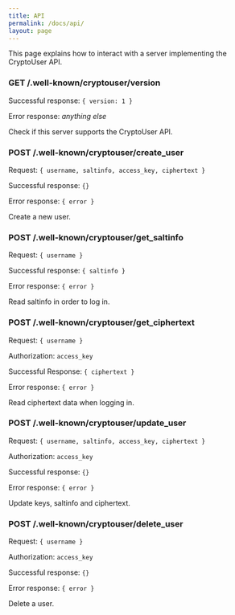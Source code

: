 ```yaml
---
title: API
permalink: /docs/api/
layout: page
---
```


This page explains how to interact with a server implementing the CryptoUser API.

### GET /.well-known/cryptouser/version

Successful response: `{ version: 1 }`

Error response: *anything else*

Check if this server supports the CryptoUser API.

### POST /.well-known/cryptouser/create_user

Request: `{ username, saltinfo, access_key, ciphertext }`

Successful response: `{}`

Error response: `{ error }`

Create a new user.

### POST /.well-known/cryptouser/get_saltinfo

Request: `{ username }`

Successful response: `{ saltinfo }`

Error response: `{ error }`

Read saltinfo in order to log in.

### POST /.well-known/cryptouser/get_ciphertext

Request: `{ username }`

Authorization: `access_key`

Successful Response: `{ ciphertext }`

Error response: `{ error }`

Read ciphertext data when logging in.

### POST /.well-known/cryptouser/update_user

Request: `{ username, saltinfo, access_key, ciphertext }`

Authorization: `access_key`

Successful response: `{}`

Error response: `{ error }`

Update keys, saltinfo and ciphertext.

### POST /.well-known/cryptouser/delete_user

Request: `{ username }`

Authorization: `access_key`

Successful response: `{}`

Error response: `{ error }`

Delete a user.

